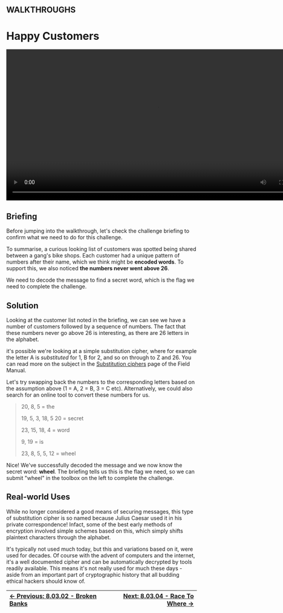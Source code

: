 
## WALKTHROUGHS

# Happy Customers

<div align="center">
  <video src="https://github.com/alphyos/CyberStart-2023/assets/116646389/48590693-205d-49a5-8d36-20fc04b9d97d"width="800" />
</div>

## Briefing

Before jumping into the walkthrough, let's check the challenge briefing to confirm what we need to do for this challenge.

To summarise, a curious looking list of customers was spotted being
shared between a gang's bike shops. Each customer had a unique pattern
of numbers after their name, which we think might be **encoded words**. To support this, we also noticed **the numbers never went above 26**.

We need to decode the message to find a secret word, which is the flag we need to complete the challenge.

## Solution

Looking at the customer list noted in the briefing, we can see we
have a number of customers followed by a sequence of numbers. The fact
that these numbers never go above 26 is interesting, as there are 26
letters in the alphabet.

it's possible we're looking at a simple substitution cipher, where for example the letter A is *substituted* for 1, B for 2, and so on through to Z and 26. You can read more on the subject in the [Substitution ciphers](SubstitutionCiphers3.3.1.md) page of the Field Manual.

Let's try swapping back the numbers to the corresponding letters
based on the assumption above (1 = A, 2 = B, 3 = C etc). Alternatively,
we could also search for an online tool to convert these numbers for us.

> 20, 8, 5 = the
>
>
> 19, 5, 3, 18, 5 20 = secret
>
>
> 23, 15, 18, 4 = word
>
>
> 9, 19 = is
>
>
> 23, 8, 5, 5, 12 = wheel

Nice! We've successfully decoded the message and we now know the secret word: **wheel**. The briefing tells us this is the flag we need, so we can submit "wheel" in the toolbox on the left to complete the challenge.

## Real-world Uses

While no longer considered a good means of securing messages, this
type of substitution cipher is so named because Julius Caesar used it in
 his private correspondence! Infact, some of the best early methods of
encryption involved simple schemes based on this, which simply shifts
plaintext characters through the alphabet.

It's typically not used much today, but this and variations based on
it, were used for decades. Of course with the advent of computers and
the internet, it's a well documented cipher and can be automatically
decrypted by tools readily available. This means it's not really used
for much these days - aside from an important part of cryptographic
history that all budding ethical hackers should know of.

<div align="center">

[← Previous: 8.03.02 - Broken Banks](BrokenBanks8.3.2.md) | [Next: 8.03.04 - Race To Where →](RaceToWhere8.3.4.md)
:-|-:
